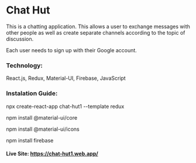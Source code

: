 # Chat Hut
This is a chatting application. This allows a user to exchange messages with other people as well as create separate channels according to the topic of discussion.

Each user needs to sign up with their Google account.

### Technology:
React.js, Redux, Material-UI, Firebase, JavaScript

### Instalation Guide: 
npx create-react-app chat-hut1 --template redux

npm install @material-ui/core

npm install @material-ui/icons

npm install firebase

#### Live Site: https://chat-hut1.web.app/



